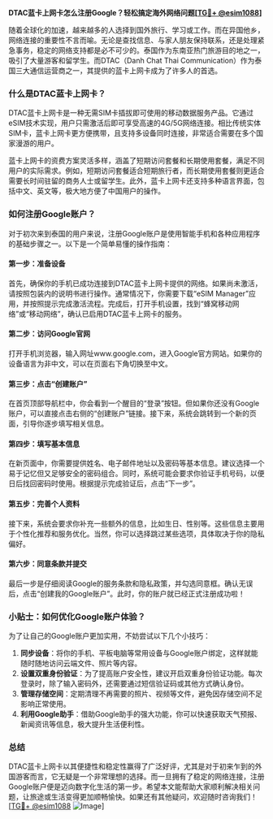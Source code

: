 **DTAC蓝卡上网卡怎么注册Google？轻松搞定海外网络问题[[TG💪+ @esim1088](https://t.me/s/esim1088)]**

随着全球化的加速，越来越多的人选择到国外旅行、学习或工作。而在异国他乡，网络连接的重要性不言而喻。无论是查找信息、与家人朋友保持联系，还是处理紧急事务，稳定的网络支持都是必不可少的。泰国作为东南亚热门旅游目的地之一，吸引了大量游客和留学生。而DTAC（Danh Chat Thai Communication）作为泰国三大通信运营商之一，其提供的蓝卡上网卡成为了许多人的首选。

### 什么是DTAC蓝卡上网卡？

DTAC蓝卡上网卡是一种无需SIM卡插拔即可使用的移动数据服务产品。它通过eSIM技术实现，用户只需激活后即可享受高速的4G/5G网络连接。相比传统实体SIM卡，蓝卡上网卡更方便携带，且支持多设备同时连接，非常适合需要在多个国家漫游的用户。

蓝卡上网卡的资费方案灵活多样，涵盖了短期访问套餐和长期使用套餐，满足不同用户的实际需求。例如，短期访问套餐适合短期旅行者，而长期使用套餐则更适合需要长时间驻留的商务人士或留学生。此外，蓝卡上网卡还支持多种语言界面，包括中文、英文等，极大地方便了中国用户的操作。

### 如何注册Google账户？

对于初次来到泰国的用户来说，注册Google账户是使用智能手机和各种应用程序的基础步骤之一。以下是一个简单易懂的操作指南：

#### 第一步：准备设备

首先，确保你的手机已成功连接到DTAC蓝卡上网卡提供的网络。如果尚未激活，请按照包装内的说明书进行操作。通常情况下，你需要下载“eSIM Manager”应用，并按照提示完成激活流程。完成后，打开手机设置，找到“蜂窝移动网络”或“移动网络”，确认已启用DTAC蓝卡上网卡的服务。

#### 第二步：访问Google官网

打开手机浏览器，输入网址www.google.com，进入Google官方网站。如果你的设备语言为非中文，可以在页面右下角切换至中文。

#### 第三步：点击“创建账户”

在首页顶部导航栏中，你会看到一个醒目的“登录”按钮。但如果你还没有Google账户，可以直接点击右侧的“创建账户”链接。接下来，系统会跳转到一个新的页面，引导你逐步填写相关信息。

#### 第四步：填写基本信息

在新页面中，你需要提供姓名、电子邮件地址以及密码等基本信息。建议选择一个易于记忆但又足够安全的密码组合。同时，系统可能会要求你验证手机号码，以便日后找回密码时使用。根据提示完成验证后，点击“下一步”。

#### 第五步：完善个人资料

接下来，系统会要求你补充一些额外的信息，比如生日、性别等。这些信息主要用于个性化推荐和服务优化。当然，你可以选择跳过某些选项，具体取决于你的隐私偏好。

#### 第六步：同意条款并提交

最后一步是仔细阅读Google的服务条款和隐私政策，并勾选同意框。确认无误后，点击“创建我的Google账户”。此时，你的账户就已经正式注册成功啦！

### 小贴士：如何优化Google账户体验？

为了让自己的Google账户更加实用，不妨尝试以下几个小技巧：

1. **同步设备**：将你的手机、平板电脑等常用设备与Google账户绑定，这样就能随时随地访问云端文件、照片等内容。
2. **设置双重身份验证**：为了提高账户安全性，建议开启双重身份验证功能。每次登录时，除了输入密码外，还需要通过短信验证码或其他方式确认身份。
3. **管理存储空间**：定期清理不再需要的照片、视频等文件，避免因存储空间不足影响正常使用。
4. **利用Google助手**：借助Google助手的强大功能，你可以快速获取天气预报、新闻资讯等信息，极大提升生活便利性。

### 总结

DTAC蓝卡上网卡以其便捷性和稳定性赢得了广泛好评，尤其是对于初来乍到的外国游客而言，它无疑是一个非常理想的选择。而一旦拥有了稳定的网络连接，注册Google账户便是迈向数字化生活的第一步。希望本文能帮助大家顺利解决相关问题，让旅途或生活变得更加顺畅愉快。如果还有其他疑问，欢迎随时咨询我们！[[TG💪+ @esim1088](https://t.me/s/esim1088) ![Image](https://i.postimg.cc/4NQfJmqS/Snipaste-2025-05-13-00-14-12.png)]